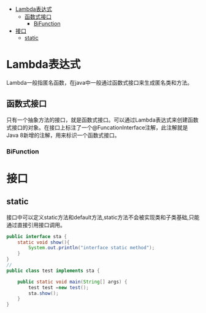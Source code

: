 - [Lambda表达式](#lambda表达式)
  - [函数式接口](#函数式接口)
    - [BiFunction](#bifunction)
- [接口](#接口)
  - [static](#static)

# Lambda表达式
Lambda一般指匿名函数，在java中一般通过函数式接口来生成匿名类和方法。
## 函数式接口
只有一个抽象方法的接口，就是函数式接口。可以通过Lambda表达式来创建函数式接口的对象。在接口上标注了一个@FuncationInterface注解，此注解就是Java 8新增的注解，用来标识一个函数式接口。
### BiFunction
# 接口
## static
接口中可以定义static方法和default方法,static方法不会被实现类和子类基础,只能通过直接引用接口调用。
```java
public interface sta {
	static void show(){
		System.out.println("interface static method");
	}
}
//
public class test implements sta {

	public static void main(String[] args) {
		test test =new test();
		sta.show();
	}
}
```